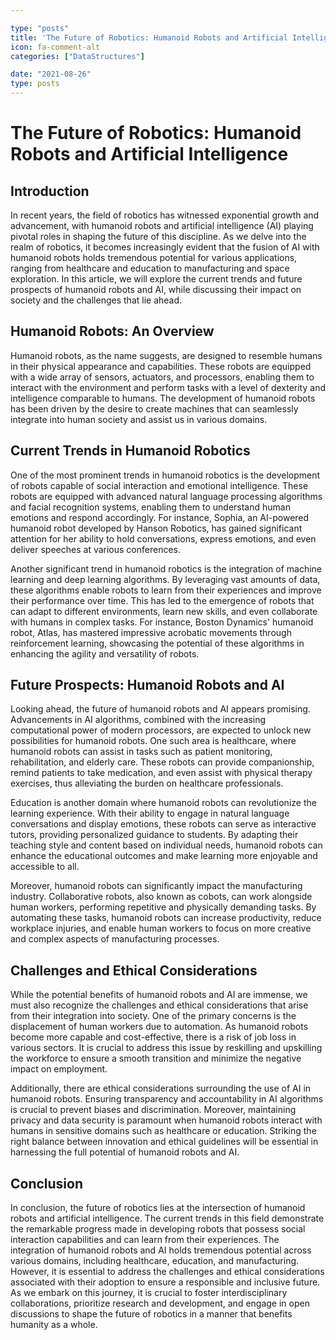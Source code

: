 ```yaml
---

type: "posts"
title: 'The Future of Robotics: Humanoid Robots and Artificial Intelligence'
icon: fa-comment-alt
categories: ["DataStructures"]

date: "2021-08-26"
type: posts
---
```





# The Future of Robotics: Humanoid Robots and Artificial Intelligence

## Introduction

In recent years, the field of robotics has witnessed exponential growth and advancement, with humanoid robots and artificial intelligence (AI) playing pivotal roles in shaping the future of this discipline. As we delve into the realm of robotics, it becomes increasingly evident that the fusion of AI with humanoid robots holds tremendous potential for various applications, ranging from healthcare and education to manufacturing and space exploration. In this article, we will explore the current trends and future prospects of humanoid robots and AI, while discussing their impact on society and the challenges that lie ahead.

## Humanoid Robots: An Overview

Humanoid robots, as the name suggests, are designed to resemble humans in their physical appearance and capabilities. These robots are equipped with a wide array of sensors, actuators, and processors, enabling them to interact with the environment and perform tasks with a level of dexterity and intelligence comparable to humans. The development of humanoid robots has been driven by the desire to create machines that can seamlessly integrate into human society and assist us in various domains.

## Current Trends in Humanoid Robotics

One of the most prominent trends in humanoid robotics is the development of robots capable of social interaction and emotional intelligence. These robots are equipped with advanced natural language processing algorithms and facial recognition systems, enabling them to understand human emotions and respond accordingly. For instance, Sophia, an AI-powered humanoid robot developed by Hanson Robotics, has gained significant attention for her ability to hold conversations, express emotions, and even deliver speeches at various conferences.

Another significant trend in humanoid robotics is the integration of machine learning and deep learning algorithms. By leveraging vast amounts of data, these algorithms enable robots to learn from their experiences and improve their performance over time. This has led to the emergence of robots that can adapt to different environments, learn new skills, and even collaborate with humans in complex tasks. For instance, Boston Dynamics' humanoid robot, Atlas, has mastered impressive acrobatic movements through reinforcement learning, showcasing the potential of these algorithms in enhancing the agility and versatility of robots.

## Future Prospects: Humanoid Robots and AI

Looking ahead, the future of humanoid robots and AI appears promising. Advancements in AI algorithms, combined with the increasing computational power of modern processors, are expected to unlock new possibilities for humanoid robots. One such area is healthcare, where humanoid robots can assist in tasks such as patient monitoring, rehabilitation, and elderly care. These robots can provide companionship, remind patients to take medication, and even assist with physical therapy exercises, thus alleviating the burden on healthcare professionals.

Education is another domain where humanoid robots can revolutionize the learning experience. With their ability to engage in natural language conversations and display emotions, these robots can serve as interactive tutors, providing personalized guidance to students. By adapting their teaching style and content based on individual needs, humanoid robots can enhance the educational outcomes and make learning more enjoyable and accessible to all.

Moreover, humanoid robots can significantly impact the manufacturing industry. Collaborative robots, also known as cobots, can work alongside human workers, performing repetitive and physically demanding tasks. By automating these tasks, humanoid robots can increase productivity, reduce workplace injuries, and enable human workers to focus on more creative and complex aspects of manufacturing processes.

## Challenges and Ethical Considerations

While the potential benefits of humanoid robots and AI are immense, we must also recognize the challenges and ethical considerations that arise from their integration into society. One of the primary concerns is the displacement of human workers due to automation. As humanoid robots become more capable and cost-effective, there is a risk of job loss in various sectors. It is crucial to address this issue by reskilling and upskilling the workforce to ensure a smooth transition and minimize the negative impact on employment.

Additionally, there are ethical considerations surrounding the use of AI in humanoid robots. Ensuring transparency and accountability in AI algorithms is crucial to prevent biases and discrimination. Moreover, maintaining privacy and data security is paramount when humanoid robots interact with humans in sensitive domains such as healthcare or education. Striking the right balance between innovation and ethical guidelines will be essential in harnessing the full potential of humanoid robots and AI.

## Conclusion

In conclusion, the future of robotics lies at the intersection of humanoid robots and artificial intelligence. The current trends in this field demonstrate the remarkable progress made in developing robots that possess social interaction capabilities and can learn from their experiences. The integration of humanoid robots and AI holds tremendous potential across various domains, including healthcare, education, and manufacturing. However, it is essential to address the challenges and ethical considerations associated with their adoption to ensure a responsible and inclusive future. As we embark on this journey, it is crucial to foster interdisciplinary collaborations, prioritize research and development, and engage in open discussions to shape the future of robotics in a manner that benefits humanity as a whole.